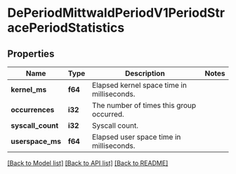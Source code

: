 # DePeriodMittwaldPeriodV1PeriodStracePeriodStatistics

## Properties

Name | Type | Description | Notes
------------ | ------------- | ------------- | -------------
**kernel_ms** | **f64** | Elapsed kernel space time in milliseconds. | 
**occurrences** | **i32** | The number of times this group occurred. | 
**syscall_count** | **i32** | Syscall count. | 
**userspace_ms** | **f64** | Elapsed user space time in milliseconds. | 

[[Back to Model list]](../README.md#documentation-for-models) [[Back to API list]](../README.md#documentation-for-api-endpoints) [[Back to README]](../README.md)


